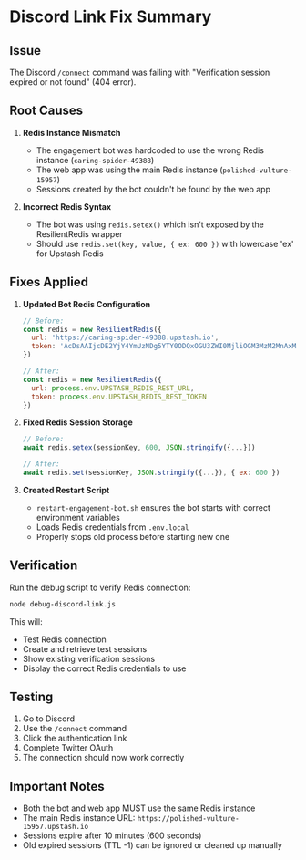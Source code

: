 # Discord Link Fix Summary

## Issue
The Discord `/connect` command was failing with "Verification session expired or not found" (404 error).

## Root Causes

1. **Redis Instance Mismatch**
   - The engagement bot was hardcoded to use the wrong Redis instance (`caring-spider-49388`)
   - The web app was using the main Redis instance (`polished-vulture-15957`)
   - Sessions created by the bot couldn't be found by the web app

2. **Incorrect Redis Syntax**
   - The bot was using `redis.setex()` which isn't exposed by the ResilientRedis wrapper
   - Should use `redis.set(key, value, { ex: 600 })` with lowercase 'ex' for Upstash Redis

## Fixes Applied

1. **Updated Bot Redis Configuration**
   ```javascript
   // Before:
   const redis = new ResilientRedis({
     url: 'https://caring-spider-49388.upstash.io',
     token: 'AcDsAAIjcDE2YjY4YmUzNDg5YTY0ODQxOGU3ZWI0MjliOGM3MzM2MnAxMA'
   })
   
   // After:
   const redis = new ResilientRedis({
     url: process.env.UPSTASH_REDIS_REST_URL,
     token: process.env.UPSTASH_REDIS_REST_TOKEN
   })
   ```

2. **Fixed Redis Session Storage**
   ```javascript
   // Before:
   await redis.setex(sessionKey, 600, JSON.stringify({...}))
   
   // After:
   await redis.set(sessionKey, JSON.stringify({...}), { ex: 600 })
   ```

3. **Created Restart Script**
   - `restart-engagement-bot.sh` ensures the bot starts with correct environment variables
   - Loads Redis credentials from `.env.local`
   - Properly stops old process before starting new one

## Verification

Run the debug script to verify Redis connection:
```bash
node debug-discord-link.js
```

This will:
- Test Redis connection
- Create and retrieve test sessions
- Show existing verification sessions
- Display the correct Redis credentials to use

## Testing

1. Go to Discord
2. Use the `/connect` command
3. Click the authentication link
4. Complete Twitter OAuth
5. The connection should now work correctly

## Important Notes

- Both the bot and web app MUST use the same Redis instance
- The main Redis instance URL: `https://polished-vulture-15957.upstash.io`
- Sessions expire after 10 minutes (600 seconds)
- Old expired sessions (TTL -1) can be ignored or cleaned up manually 